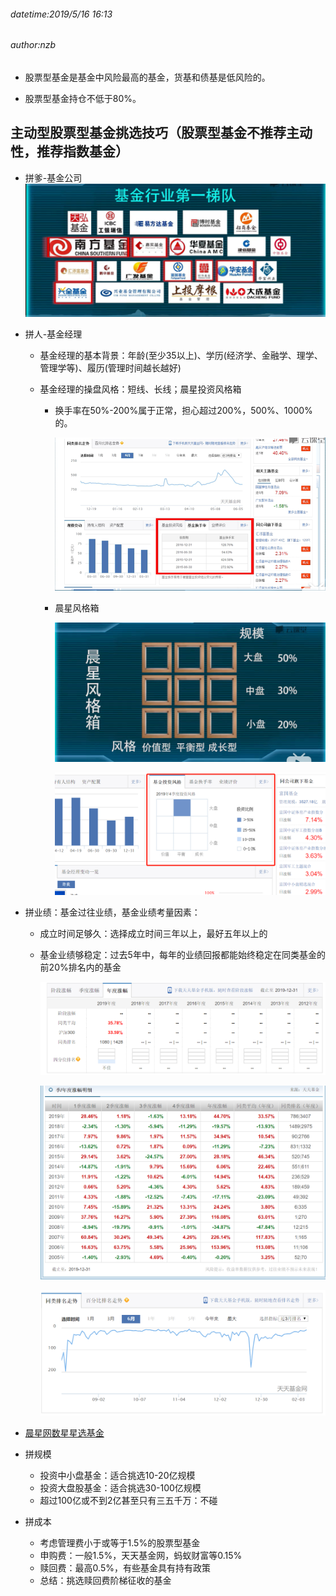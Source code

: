 ###### datetime:2019/5/16 16:13
###### author:nzb

- 股票型基金是基金中风险最高的基金，货基和债基是低风险的。

- 股票型基金持仓不低于80%。

## 主动型股票型基金挑选技巧（股票型基金不推荐主动性，推荐指数基金）

- 拼爹-基金公司
![](../img/基金行业第一梯队.png)

- 拼人-基金经理

    - 基金经理的基本背景：年龄(至少35以上)、学历(经济学、金融学、理学、管理学等)、履历(管理时间越长越好)
    
    - 基金经理的操盘风格：短线、长线；晨星投资风格箱
    
        - 换手率在50%-200%属于正常，担心超过200%，500%、1000%的。
    
          ![](../img/基金换手率.png )
         
        - 晨星风格箱
        
          ![](../img/晨星投资风格箱1.png)
          
          ![](../img/晨星投资风格箱.png)
          
- 拼业绩：基金过往业绩，基金业绩考量因素：

    - 成立时间足够久：选择成立时间三年以上，最好五年以上的
    
    - 基金业绩够稳定：过去5年中，每年的业绩回报都能始终稳定在同类基金的前20%排名内的基金
      
      ![](../img/基金年度涨幅.png)
      
      ![](../img/华夏大盘精选混合年度涨幅明细.png)
      
      ![](../img/基金同类排名走势.png)

- [晨星网数星星选基金](http://cn.morningstar.com/main/default.aspx)

- 拼规模

    - 投资中小盘基金：适合挑选10-20亿规模
    - 投资大盘股基金：适合挑选30-100亿规模
    - 超过100亿或不到2亿甚至只有三五千万：不碰
    
- 拼成本
    
    - 考虑管理费小于或等于1.5%的股票型基金
    - 申购费：一般1.5%，天天基金网，蚂蚁财富等0.15%
    - 赎回费：最高0.5%，有些基金具有持有政策
    - 总结：挑选赎回费阶梯征收的基金
    
